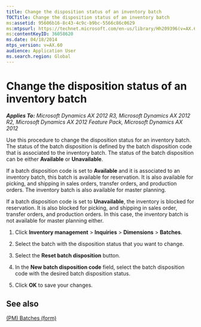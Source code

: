 ```yaml
---
title: Change the disposition status of an inventory batch
TOCTitle: Change the disposition status of an inventory batch
ms:assetid: 95606b16-8c43-4c9c-b9bc-5566c86c0629
ms:mtpsurl: https://technet.microsoft.com/en-us/library/Hh209396(v=AX.60)
ms:contentKeyID: 36058620
ms.date: 04/18/2014
mtps_version: v=AX.60
audience: Application User
ms.search.region: Global
---
```


# Change the disposition status of an inventory batch 


_**Applies To:** Microsoft Dynamics AX 2012 R3, Microsoft Dynamics AX 2012 R2, Microsoft Dynamics AX 2012 Feature Pack, Microsoft Dynamics AX 2012_

Use this procedure to change the disposition status for an inventory batch. The status of the batch disposition is defined by the batch disposition code that is associated to the inventory batch. The status of the batch disposition can be either **Available** or **Unavailable**.

If a batch disposition code is set to **Available** and it is associated to an inventory batch, this batch is available for reservation. It is also available for picking, and shipping in sales orders, transfer orders, and production orders. The inventory batch is also available for master planning.

If a batch disposition code is set to **Unavailable**, the inventory is blocked for reservation. It is also blocked for picking, and shipping in sales order, transfer orders, and production orders. In this case, the inventory batch is not available for master planning either.

1.  Click **Inventory management** \> **Inquiries** \> **Dimensions** \> **Batches**.

2.  Select the batch with the disposition status that you want to change.

3.  Select the **Reset batch disposition** button.

4.  In the **New batch disposition code** field, select the batch disposition code with the desired batch disposition status.

5.  Click **OK** to save your changes.

## See also

[(PM) Batches (form)](https://technet.microsoft.com/en-us/library/hh209252\(v=ax.60\))

  


